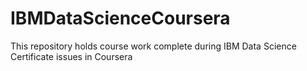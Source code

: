 # IBMDataScienceCoursera
This repository holds course work complete during IBM Data Science Certificate issues in Coursera 

